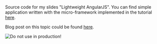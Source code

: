 Source code for my slides "Lightweight AngularJS". You can find simple application written with the micro-framework implemented in the tutorial [here](https://mgechev.github.io/light-angularjs/).

Blog post on this topic could be found [here](http://blog.mgechev.com/2015/03/09/build-learn-your-own-light-lightweight-angularjs/).

![Do not use in production!](http://s15.postimg.org/51kgdu6ln/bart_simpson_generator.gif)